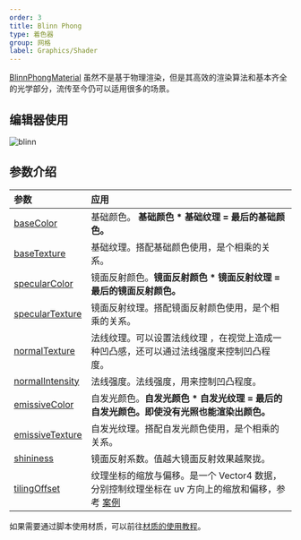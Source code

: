 ```yaml
---
order: 3
title: Blinn Phong
type: 着色器
group: 网格
label: Graphics/Shader
---
```


[BlinnPhongMaterial](${api}core/BlinnPhongMaterial) 虽然不是基于物理渲染，但是其高效的渲染算法和基本齐全的光学部分，流传至今仍可以适用很多的场景。

<playground src="blinn-phong.ts"></playground>

## 编辑器使用

<img src="https://gw.alipayobjects.com/zos/OasisHub/eaa93827-29a4-46ad-b9d3-f179fa200c57/blinn.gif" alt="blinn" style="zoom:100%;" />

## 参数介绍

| 参数                                                              | 应用                                                                                                                       |
| :---------------------------------------------------------------- | :------------------------------------------------------------------------------------------------------------------------- |
| [baseColor](${api}core/BlinnPhongMaterial#baseColor)              | 基础颜色。 **基础颜色 \* 基础纹理 = 最后的基础颜色。**                                                                     |
| [baseTexture](${api}core/BlinnPhongMaterial#baseTexture)          | 基础纹理。搭配基础颜色使用，是个相乘的关系。                                                                               |
| [specularColor](${api}core/BlinnPhongMaterial#specularColor)      | 镜面反射颜色。**镜面反射颜色 \* 镜面反射纹理 = 最后的镜面反射颜色。**                                                      |
| [specularTexture](${api}core/BlinnPhongMaterial#specularTexture)  | 镜面反射纹理。搭配镜面反射颜色使用，是个相乘的关系。                                                                       |
| [normalTexture](${api}core/BlinnPhongMaterial#normalTexture)      | 法线纹理。可以设置法线纹理 ，在视觉上造成一种凹凸感，还可以通过法线强度来控制凹凸程度。                                    |
| [normalIntensity ](${api}core/BlinnPhongMaterial#normalIntensity) | 法线强度。法线强度，用来控制凹凸程度。                                                                                     |
| [emissiveColor](${api}core/BlinnPhongMaterial#emissiveColor)      | 自发光颜色。**自发光颜色 \* 自发光纹理 = 最后的自发光颜色。即使没有光照也能渲染出颜色。**                                  |
| [emissiveTexture](${api}core/BlinnPhongMaterial#emissiveTexture)  | 自发光纹理。搭配自发光颜色使用，是个相乘的关系。                                                                           |
| [shininess](${api}core/BlinnPhongMaterial#shininess)              | 镜面反射系数。值越大镜面反射效果越聚拢。                                                                                   |
| [tilingOffset](${api}core/BlinnPhongMaterial#tilingOffset)        | 纹理坐标的缩放与偏移。是一个 Vector4 数据，分别控制纹理坐标在 uv 方向上的缩放和偏移，参考 [案例](${examples}tiling-offset) |

如果需要通过脚本使用材质，可以前往[材质的使用教程](${docs}graphics-material-script)。

